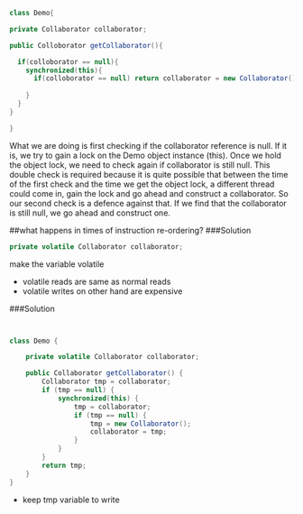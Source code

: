 ```java
class Demo{

private Collaborator collaborator;

public Colloborator getCollaborator(){

  if(colloborator == null){
    synchronized(this){
      if(colloborator == null) return collaborator = new Collaborator();
    
    }
  }
}

}
```
What we are doing is first checking if the collaborator reference is null. If it is, we try to gain a lock on the Demo object instance (this). Once we hold the object lock, we need to check again if collaborator is still null. This double check is required because it is quite possible that between the time of the first check and the time we get the object lock, a different thread could come in, gain the lock and go ahead and construct a collaborator. So our second check is a defence against that. If we find that the collaborator is still null, we go ahead and construct one.

##what happens in times of instruction re-ordering?
###Solution
```java
private volatile Collaborator collaborator;
```
make the variable volatile 

* volatile reads are same as normal reads
* volatile writes on other hand are expensive

###Solution
```java


class Demo {

    private volatile Collaborator collaborator;

    public Collaborator getCollaborator() {
        Collaborator tmp = collaborator;
        if (tmp == null) {
            synchronized(this) {
                tmp = collaborator;
                if (tmp == null) {
                    tmp = new Collaborator();
                    collaborator = tmp;
                }
            }
        }
        return tmp;
    }
}
```
* keep tmp variable to write


